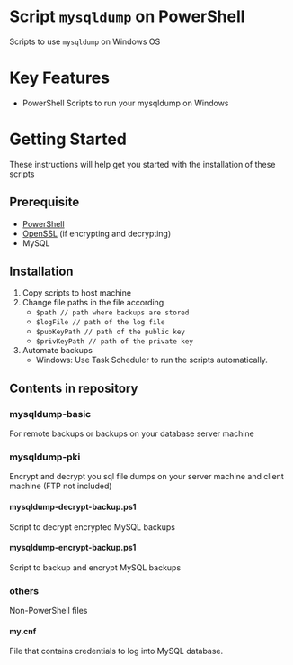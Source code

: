 # Script `mysqldump` on PowerShell
Scripts to use `mysqldump` on Windows OS

# Key Features
- PowerShell Scripts to run your mysqldump on Windows

# Getting Started
These instructions will help get you started with the installation of these scripts

## Prerequisite
- [PowerShell]()
- [OpenSSL]() (if encrypting and decrypting)
- MySQL

## Installation
1. Copy scripts to host machine
2. Change file paths in the file according
    - `$path // path where backups are stored`
    - `$logFile // path of the log file`
    - `$pubKeyPath // path of the public key`
    - `$privKeyPath // path of the private key`
3. Automate backups
    * Windows: Use Task Scheduler to run the scripts automatically.

## Contents in repository
### mysqldump-basic
For remote backups or backups on your database server machine

### mysqldump-pki
Encrypt and decrypt you sql file dumps on your server machine and client machine (FTP not included)
#### mysqldump-decrypt-backup.ps1
Script to decrypt encrypted MySQL backups
#### mysqldump-encrypt-backup.ps1
Script to backup and encrypt MySQL backups

### others
Non-PowerShell files
#### my.cnf
File that contains credentials to log into MySQL database.
